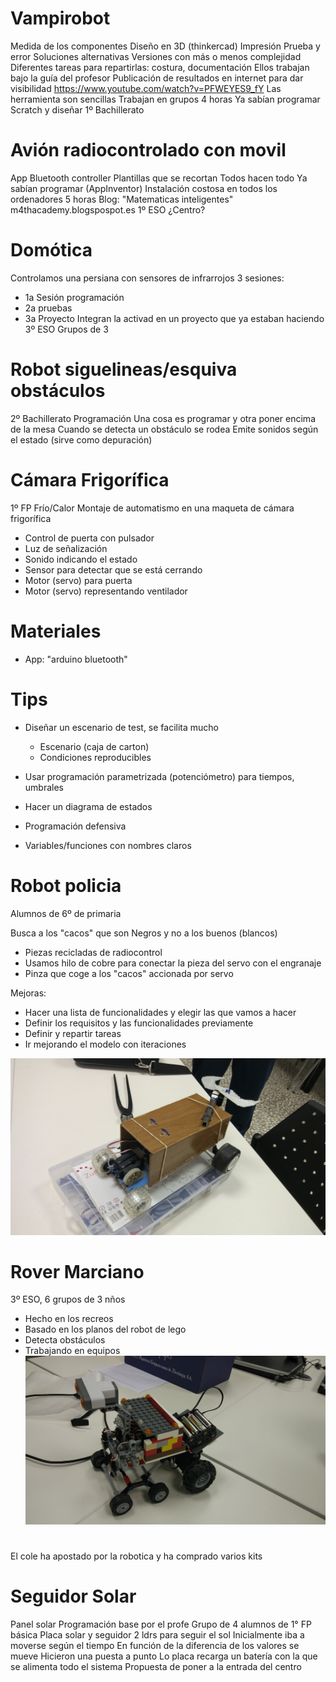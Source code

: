 # Vampirobot

Medida de los componentes
Diseño en 3D (thinkercad)
Impresión
Prueba y error
Soluciones alternativas
Versiones con más o menos complejidad
Diferentes tareas para repartirlas: costura, documentación
Ellos trabajan bajo la guía del profesor
Publicación de resultados en internet para dar visibilidad https://www.youtube.com/watch?v=PFWEYES9_fY
Las herramienta son sencillas
Trabajan en grupos
4 horas
Ya sabían programar Scratch y diseñar
1º Bachillerato

# Avión radiocontrolado con movil

App Bluetooth controller
Plantillas que se recortan
Todos hacen todo
Ya sabían programar (AppInventor)
Instalación costosa en todos los ordenadores
5 horas
Blog: "Matematicas inteligentes" m4thacademy.blogspospot.es
1º ESO
¿Centro?

# Domótica
Controlamos una persiana con sensores de infrarrojos
3 sesiones:
* 1a Sesión programación
* 2a pruebas
* 3a Proyecto
Integran la activad en un proyecto que ya estaban haciendo
3º ESO
Grupos de 3

# Robot siguelineas/esquiva obstáculos
2º Bachillerato
Programación
Una cosa es programar y otra poner encima de la mesa
Cuando se detecta un obstáculo se rodea
Emite sonidos según el estado (sirve como depuración)

# Cámara Frigorífica
1º FP Frío/Calor
Montaje de automatismo en una maqueta de cámara frigorífica
* Control de puerta con pulsador
* Luz de señalización
* Sonido indicando el estado
* Sensor para detectar que se está cerrando
* Motor (servo) para puerta
* Motor (servo) representando ventilador


# Materiales
* App: "arduino bluetooth"

# Tips
* Diseñar un escenario de test, se facilita mucho
	* Escenario (caja de carton)
	* Condiciones reproducibles

* Usar programación parametrizada (potenciómetro) para tiempos, umbrales
* Hacer un diagrama de estados
* Programación defensiva
* Variables/funciones con nombres claros



# Robot policia

Alumnos de 6º de primaria

Busca a los "cacos" que son Negros y no a los buenos (blancos)


* Piezas recicladas de radiocontrol
* Usamos hilo de cobre para conectar la pieza del servo con el engranaje
* Pinza que coge a los "cacos" accionada por servo


Mejoras:
* Hacer una lista de funcionalidades y elegir las que vamos a hacer
* Definir los requisitos y las funcionalidades previamente
* Definir y repartir tareas
* Ir mejorando el modelo con iteraciones

![rover marciano](./images/RobotPolicia.jpg)

# Rover Marciano

3º ESO, 6 grupos de 3 nños

* Hecho en los recreos
* Basado en los planos del robot de lego
* Detecta obstáculos
* Trabajando en equipos
![rover marciano](./images/RoverMarciano.jpg)

#

El cole ha apostado por la robotica y ha comprado varios kits

# Seguidor Solar

Panel solar
Programación base por el profe
Grupo de 4 alumnos de 1° FP básica
Placa solar y seguidor
2 ldrs para seguir el sol
Inicialmente iba a moverse según el tiempo
En función de la diferencia de los valores se mueve
Hicieron una puesta a punto
Lo placa recarga un batería con la que se alimenta todo el sistema
Propuesta de poner a la entrada del centro
